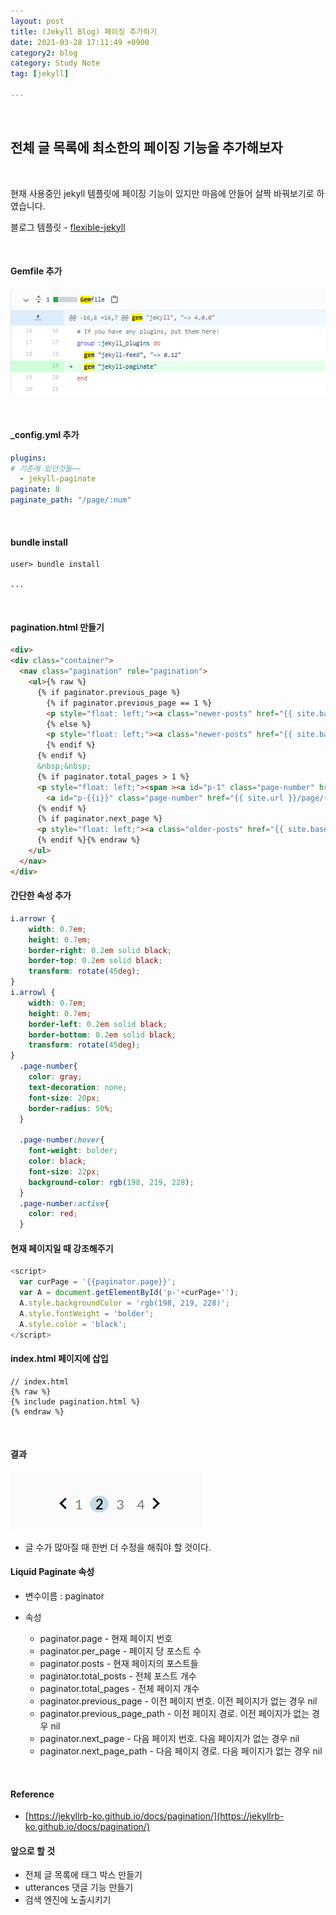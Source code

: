 ```yaml
---
layout: post
title: (Jekyll Blog) 페이징 추가하기
date: 2021-03-28 17:11:49 +0900
category2: blog
category: Study Note
tag: [jekyll]

---
```



  
<br>  

## **전체 글 목록에 최소한의 페이징 기능을 추가해보자**
  
<br>  


현재 사용중인 jekyll 템플릿에 페이징 기능이 있지만 마음에 안들어 살짝 바꿔보기로 하였습니다.

블로그 템플릿 - [flexible-jekyll](https://jekyllthemes.io/theme/flexible-jekyll)

<br>  


#### Gemfile 추가<br>  
  
![](/assets/img/paging.PNG)  

<br>  


#### _config.yml  추가<br>  

```yml
plugins:
# 기존에 있던것들~~
  - jekyll-paginate
paginate: 8
paginate_path: "/page/:num"
```
<br>  

#### bundle install  <br>  
  
```shell
user> bundle install

...

```
<br>  

#### pagination.html 만들기

```html
<div>
<div class="container">
  <nav class="pagination" role="pagination">
    <ul>{% raw %}
      {% if paginator.previous_page %}
        {% if paginator.previous_page == 1 %}
        <p style="float: left;"><a class="newer-posts" href="{{ site.baseurl }}/"><i class="arrowl" aria-hidden="true"></i></a></p>
        {% else %}
        <p style="float: left;"><a class="newer-posts" href="{{ site.baseurl }}/page/{{ paginator.previous_page }}/"><i class="arrowl" aria-hidden="true"></i></a></p>
        {% endif %}
      {% endif %}
      &nbsp;&nbsp;
      {% if paginator.total_pages > 1 %}
      <p style="float: left;"><span ><a id="p-1" class="page-number" href="{{ site.url }}/">&nbsp;&nbsp;1&nbsp;&nbsp;</a>{% for i in (2..paginator.total_pages) %}
        <a id="p-{{i}}" class="page-number" href="{{ site.url }}/page/{{i}}/">&nbsp;&nbsp;{{i}}&nbsp;&nbsp;</a>{% endfor %}</span></p>&nbsp;&nbsp;
      {% endif %}
      {% if paginator.next_page %}
      <p style="float: left;"><a class="older-posts" href="{{ site.baseurl }}/page/{{ paginator.next_page }}/"><i class="arrowr" aria-hidden="true"></i></a></p>
      {% endif %}{% endraw %}
    </ul>
  </nav>
</div>
```

#### 간단한 속성 추가
```css
i.arrowr {
    width: 0.7em;
    height: 0.7em;
    border-right: 0.2em solid black;
    border-top: 0.2em solid black;
    transform: rotate(45deg);
}
i.arrowl {
    width: 0.7em;
    height: 0.7em;
    border-left: 0.2em solid black;
    border-bottom: 0.2em solid black;
    transform: rotate(45deg);
}
  .page-number{
    color: gray;
    text-decoration: none;
    font-size: 20px;
    border-radius: 50%;
  }

  .page-number:hover{
    font-weight: bolder;
    color: black;
    font-size: 22px;
    background-color: rgb(198, 219, 228);
  }
  .page-number:active{
    color: red;
  }
```

#### 현재 페이지일 때 강조해주기
```javascript
<script>
  var curPage = '{{paginator.page}}';
  var A = document.getElementById('p-'+curPage+'');
  A.style.backgroundColor = 'rgb(198, 219, 228)';
  A.style.fontWeight = 'bolder';
  A.style.color = 'black';
</script>
```
  
#### index.html 페이지에 삽입

```liquid
// index.html
{% raw %}
{% include pagination.html %}
{% endraw %}
```

<br>  
   
#### 결과
![](/assets/img/paging2.PNG)  
* 글 수가 많아질 때 한번 더 수정을 해줘야 할 것이다.

#### Liquid Paginate 속성  
* 변수이름 : paginator    
*  속성  

	* paginator.page - 현재 페이지 번호
	* paginator.per_page - 페이지 당 포스트 수
	* paginator.posts - 현재 페이지의 포스트들
	* paginator.total_posts - 전체 포스트 개수
	* paginator.total_pages - 전체 페이지 개수
	* paginator.previous_page - 이전 페이지 번호. 이전 페이지가 없는 경우 nil
	* paginator.previous_page_path - 이전 페이지 경로. 이전 페이지가 없는 경우 nil
	* paginator.next_page - 다음 페이지 번호. 다음 페이지가 없는 경우 nil
	* paginator.next_page_path - 다음 페이지 경로. 다음 페이지가 없는 경우 nil

<br>  

#### Reference
* [https://jekyllrb-ko.github.io/docs/pagination/](https://jekyllrb-ko.github.io/docs/pagination/)

#### 앞으로 할 것
* 전체 글 목록에 태그 박스 만들기
* utterances 댓글 기능 만들기
* 검색 엔진에 노출시키기